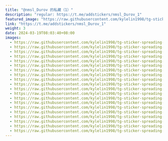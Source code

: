```yaml
---
title: "@nmsl_Durov 的私藏（1）"
description: "regular: https://t.me/addstickers/nmsl_Durov_1"
featured_image: "https://raw.githubusercontent.com/kylelin1998/tg-sticker-spreading-worldwide-images/main/img/05d8438d-fccc-4629-aa4c-dd89f54578f7.jpg"
link: "https://t.me/addstickers/nmsl_Durov_1"
weight: 3
date: 2024-03-19T08:03:40+08:00
images:
  - https://raw.githubusercontent.com/kylelin1998/tg-sticker-spreading-worldwide-images/main/img/05d8438d-fccc-4629-aa4c-dd89f54578f7.jpg
  - https://raw.githubusercontent.com/kylelin1998/tg-sticker-spreading-worldwide-images/main/img/64ecfc9a-c721-45e0-92f8-cc1c3ee16f3c.jpg
  - https://raw.githubusercontent.com/kylelin1998/tg-sticker-spreading-worldwide-images/main/img/0a1ac920-e918-4c37-aa64-da310c7f25df.jpg
  - https://raw.githubusercontent.com/kylelin1998/tg-sticker-spreading-worldwide-images/main/img/0cc7ad25-b0ad-420f-9e58-e34b2b1c1cd2.jpg
  - https://raw.githubusercontent.com/kylelin1998/tg-sticker-spreading-worldwide-images/main/img/4494fcf7-eb3f-4d5a-adc9-06779522c2cf.jpg
  - https://raw.githubusercontent.com/kylelin1998/tg-sticker-spreading-worldwide-images/main/img/8e9f2c0c-99f2-4f9c-bcb7-5c873faecaf0.jpg
  - https://raw.githubusercontent.com/kylelin1998/tg-sticker-spreading-worldwide-images/main/img/9572102b-93fc-4ccc-b027-4b8559b70580.jpg
  - https://raw.githubusercontent.com/kylelin1998/tg-sticker-spreading-worldwide-images/main/img/9a5a705a-3e50-45d0-b09b-603471e2525b.jpg
  - https://raw.githubusercontent.com/kylelin1998/tg-sticker-spreading-worldwide-images/main/img/4248a119-a67d-4eb7-b330-0c74476c4bef.jpg
  - https://raw.githubusercontent.com/kylelin1998/tg-sticker-spreading-worldwide-images/main/img/cfa695ad-7bdc-404d-afc5-52e21955a7c6.jpg
  - https://raw.githubusercontent.com/kylelin1998/tg-sticker-spreading-worldwide-images/main/img/4fb45880-b36d-4a7f-b901-052472d5b2ad.jpg
  - https://raw.githubusercontent.com/kylelin1998/tg-sticker-spreading-worldwide-images/main/img/eca3819f-abbb-4cc2-a719-0b3b8a2e1ba4.jpg
  - https://raw.githubusercontent.com/kylelin1998/tg-sticker-spreading-worldwide-images/main/img/82f1fcae-263a-4df5-b826-aef05ca34dda.jpg
  - https://raw.githubusercontent.com/kylelin1998/tg-sticker-spreading-worldwide-images/main/img/4a6cea1a-9a94-4a6e-ac81-e944c5cde247.jpg
  - https://raw.githubusercontent.com/kylelin1998/tg-sticker-spreading-worldwide-images/main/img/a2a783a6-c233-4117-9aed-74cd5cbac4b9.jpg
  - https://raw.githubusercontent.com/kylelin1998/tg-sticker-spreading-worldwide-images/main/img/d97fe5b8-e026-4668-8cb1-cb42ac2fc5bd.jpg
  - https://raw.githubusercontent.com/kylelin1998/tg-sticker-spreading-worldwide-images/main/img/22463b66-2295-435c-82ce-701c6dc5b77b.jpg
  - https://raw.githubusercontent.com/kylelin1998/tg-sticker-spreading-worldwide-images/main/img/8ff6be02-55f8-4b4d-807d-dbf81459213e.jpg
  - https://raw.githubusercontent.com/kylelin1998/tg-sticker-spreading-worldwide-images/main/img/629ccf21-2ea8-4174-9fc6-1a9f845917d3.jpg
  - https://raw.githubusercontent.com/kylelin1998/tg-sticker-spreading-worldwide-images/main/img/65ebae09-0cc7-4a1b-bbba-3fde6cd62140.jpg
---
```


